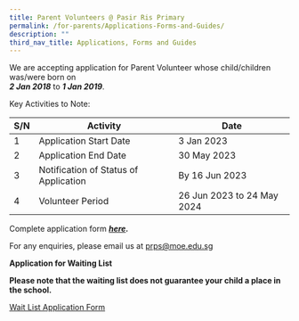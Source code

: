 ```yaml
---
title: Parent Volunteers @ Pasir Ris Primary
permalink: /for-parents/Applications-Forms-and-Guides/
description: ""
third_nav_title: Applications, Forms and Guides
---
```


We are accepting application for Parent Volunteer whose child/children was/were born on  
**_2 Jan 2018_** to **_1 Jan 2019_**.

Key Activities to Note:



|S/N | Activity | Date |
| -------- | -------- | -------- |
| 1     | Application Start Date    | 3 Jan 2023|
|2|Application End Date|30 May 2023|
|3|Notification of Status of Application| By 16 Jun 2023|
|4| Volunteer Period|26 Jun 2023 to 24 May 2024|

Complete application form **_[here](https://go.gov.sg/pv23)._**

For any enquiries, please email us at [prps@moe.edu.sg](mailto:prps@moe.edu.sg)

**Application for Waiting List**

**Please note that the waiting list does not guarantee your child a place in the school.**

[Wait List Application Form](https://go.gov.sg/waitlistform2122)


